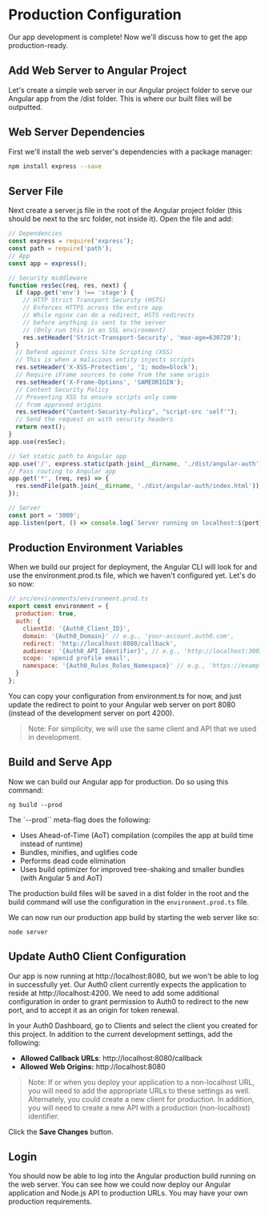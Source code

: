 # Production Configuration

Our app development is complete! Now we'll discuss how to get the app production-ready.

## Add Web Server to Angular Project

Let's create a simple web server in our Angular project folder to serve our Angular app from the /dist folder. This is where our built files will be outputted.

## Web Server Dependencies

First we'll install the web server's dependencies with a package manager:

```bash
npm install express --save
```

## Server File

Next create a server.js file in the root of the Angular project folder (this should be next to the src folder, not inside it). Open the file and add:

```js
// Dependencies
const express = require('express');
const path = require('path');
// App
const app = express();

// Security middleware
function resSec(req, res, next) {
  if (app.get('env') !== 'stage') {
    // HTTP Strict Transport Security (HSTS)
    // Enforces HTTPS across the entire app
    // While nginx can do a redirect, HSTS redirects
    // before anything is sent to the server
    // (Only run this in an SSL environment)
    res.setHeader('Strict-Transport-Security', 'max-age=630720');
  }
  // Defend against Cross Site Scripting (XSS)
  // This is when a malicious entity injects scripts
  res.setHeader('X-XSS-Protection', '1; mode=block');
  // Require iFrame sources to come from the same origin
  res.setHeader('X-Frame-Options', 'SAMEORIGIN');
  // Content Security Policy
  // Preventing XSS to ensure scripts only come
  // from approved origins
  res.setHeader("Content-Security-Policy", "script-src 'self'");
  // Send the request on with security headers
  return next();
}
app.use(resSec);

// Set static path to Angular app
app.use('/', express.static(path.join(__dirname, './dist/angular-auth')));
// Pass routing to Angular app
app.get('*', (req, res) => {
  res.sendFile(path.join(__dirname, './dist/angular-auth/index.html'));
});

// Server
const port = '3000';
app.listen(port, () => console.log(`Server running on localhost:${port}`));
```

## Production Environment Variables

When we build our project for deployment, the Angular CLI will look for and use the environment.prod.ts file, which we haven't configured yet. Let's do so now:

```js
// src/environments/environment.prod.ts
export const environment = {
  production: true,
  auth: {
    clientId: '{Auth0_Client_ID}',
    domain: '{Auth0_Domain}' // e.g., 'your-account.auth0.com',
    redirect: 'http://localhost:8080/callback',
    audience: '{Auth0_API_Identifier}', // e.g., 'http://localhost:3001/api/'
    scope: 'openid profile email',
    namespace: '{Auth0_Rules_Roles_Namespace}' // e.g., 'https://example.com/roles'
  }
};
```

You can copy your configuration from environment.ts for now, and just update the redirect to point to your Angular web server on port 8080 (instead of the development server on port 4200).

> Note: For simplicity, we will use the same client and API that we used in development.

## Build and Serve App

Now we can build our Angular app for production. Do so using this command:

```
ng build --prod
```

The `--prod`` meta-flag does the following:

* Uses Ahead-of-Time (AoT) compilation (compiles the app at build time instead of runtime)
* Bundles, minifies, and uglifies code
* Performs dead code elimination
* Uses build optimizer for improved tree-shaking and smaller bundles (with Angular 5 and AoT)

The production build files will be saved in a dist folder in the root and the build command will use the configuration in the `environment.prod.ts` file.

We can now run our production app build by starting the web server like so:

```
node server
```

## Update Auth0 Client Configuration

Our app is now running at http://localhost:8080, but we won't be able to log in successfully yet. Our Auth0 client currently expects the application to reside at http://localhost:4200. We need to add some additional configuration in order to grant permission to Auth0 to redirect to the new port, and to accept it as an origin for token renewal.

In your Auth0 Dashboard, go to Clients and select the client you created for this project. In addition to the current development settings, add the following:

* **Allowed Callback URLs**: http://localhost:8080/callback
* **Allowed Web Origins:** http://localhost:8080

> Note: If or when you deploy your application to a non-localhost URL, you will need to add the appropriate URLs to these settings as well. Alternately, you could create a new client for production. In addition, you will need to create a new API with a production (non-localhost) identifier.

Click the **Save Changes** button.

## Login

You should now be able to log into the Angular production build running on the web server. You can see how we could now deploy our Angular application and Node.js API to production URLs. You may have your own production requirements.
